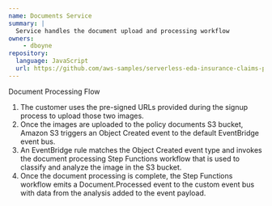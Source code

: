 ```yaml
---
name: Documents Service
summary: |
  Service handles the document upload and processing workflow  
owners:
    - dboyne
repository:
  language: JavaScript
  url: https://github.com/aws-samples/serverless-eda-insurance-claims-processing/tree/main/lib/services/documents
---
```

Document Processing Flow
1. The customer uses the pre-signed URLs provided during the signup process to upload those two images.
2. Once the images are uploaded to the policy documents S3 bucket, Amazon S3 triggers an Object Created event to the default EventBridge event bus.
3. An EventBridge rule matches the Object Created event type and invokes the document processing Step Functions workflow that is used to classify and analyze the image in the S3 bucket.
4. Once the document processing is complete, the Step Functions workflow emits a Document.Processed event to the custom event bus with data from the analysis added to the event payload.

<NodeGraph />
